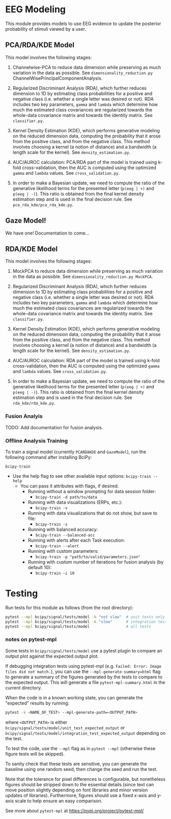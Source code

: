# EEG Modeling

This module provides models to use EEG evidence to update the posterior probability of stimuli viewed by a user. 

## PCA/RDA/KDE Model

This model involves the following stages:

1. Channelwise-PCA to reduce data dimension while preserving as much variation in the data as possible. See `dimensionality_reduction.py` ChannelWisePrincipalComponentAnalysis.

2. Regularized Discriminant Analysis (RDA), which further reduces dimension to 1D by estimating class probabilities for a positive and negative class (i.e. whether a single letter was desired or not). RDA includes two key parameters, `gamma` and `lambda` which determine how much the estimated class covariances are regularized towards the whole-data covariance matrix and towards the identity matrix. See `classifier.py`.

4. Kernel Density Estimation (KDE), which performs generative modeling on the reduced dimension data, computing the probability that it arose from the positive class, and from the negative class. This method involves choosing a kernel (a notion of distance) and a bandwidth (a length scale for the kernel). See `density_estimation.py`.

5. AUC/AUROC calculation: PCA/RDA part of the model is trained using k-fold cross-validation, then the AUC is computed using the optimized `gamma` and `lambda` values. See `cross_validation.py`.

6. In order to make a Bayesian update, we need to compute the ratio of the generative likelihood terms for the presented letter (`p(eeg | +)` and `p(eeg | -)`). This ratio is obtained from the final kernel density estimation step and is used in the final decision rule. See `pca_rda_kde/pca_rda_kde.py`.

## Gaze Model!

We have one! Documentation to come...

## RDA/KDE Model

This model involves the following stages:

1. MockPCA to reduce data dimension while preserving as much variation in the data as possible. See `dimensionality_reduction.py MockPCA`.

2. Regularized Discriminant Analysis (RDA), which further reduces dimension to 1D by estimating class probabilities for a positive and negative class (i.e. whether a single letter was desired or not). RDA includes two key parameters, `gamma` and `lambda` which determine how much the estimated class covariances are regularized towards the whole-data covariance matrix and towards the identity matrix. See `classifier.py`.

3. Kernel Density Estimation (KDE), which performs generative modeling on the reduced dimension data, computing the probability that it arose from the positive class, and from the negative class. This method involves choosing a kernel (a notion of distance) and a bandwidth (a length scale for the kernel). See `density_estimation.py`.

4. AUC/AUROC calculation: RDA part of the model is trained using k-fold cross-validation, then the AUC is computed using the optimized `gamma` and `lambda` values. See `cross_validation.py`.

5. In order to make a Bayesian update, we need to compute the ratio of the generative likelihood terms for the presented letter (`p(eeg | +)` and `p(eeg | -)`). This ratio is obtained from the final kernel density estimation step and is used in the final decision rule. See `rda_kde/rda_kde.py`.


### Fusion Analyis

TODO: Add documentation for fusion analysis.

### Offline Analysis Training

To train a signal model (currently `PCARDAKDE` and `GazeModel`), run the following command after installing BciPy:

`bcipy-train`

- Use the help flag to see other available input options: `bcipy-train --help`
	- You can pass it attributes with flags, if desired.
		- Running without a window prompting for data session folder: 
			- `bcipy-train -d path/to/data`
		- Running with data visualizations (ERPs, etc.): 
			- `bcipy-train -v`
    	- Running with data visualizations that do not show, but save to file: 
			- `bcipy-train -s`
        - Running with balanced accuracy:
           - `bcipy-train --balanced-acc`
		- Running with alerts after each Task execution: 
			- `bcipy-train --alert`
		- Running with custom parameters: 
			- `bcipy-train -p "path/to/valid/parameters.json"`
    	- Running with custom number of iterations for fusion analysis (by default 10):
        	- `bcipy-train -i 10`


# Testing

Run tests for this module as follows (from the root directory):

```bash
pytest --mpl bcipy/signal/tests/model -k "not slow"  # unit tests only
pytest --mpl bcipy/signal/tests/model -k "slow"      # integration tests only
pytest --mpl bcipy/signal/tests/model                # all tests
```

### notes on pytest-mpl

Some tests in `bcipy/signal/tests/model` use a pytest plugin to compare an output plot against the expected output plot.

If debugging integration tests using pytest-mpl (e.g. `Failed: Error: Image files did not match.`), you can use the `--mpl-generate-summary=html` flag to generate a summary of the figures generated by the tests to compare to the expected output. This will generate a file `pytest-mpl-summary.html` in the current directory.

When the code is in a known working state, you can generate the "expected" results by running: 

```bash
pytest -k <NAME_OF_TEST> --mpl-generate-path=<OUTPUT_PATH>
```

where `<OUTPUT_PATH>` is either `bcipy/signal/tests/model/unit_test_expected_output` or `bcipy/signal/tests/model/integration_test_expected_output` depending on the test.

To test the code, use the `--mpl` flag as in `pytest --mpl` (otherwise these figure tests will be skipped).

To sanity check that these tests are sensitive, you can generate the baseline using one random seed, then change the seed and run the test.

Note that the tolerance for pixel differences is configurable, but nonetheless figures should be stripped down to the essential details (since text can move position slightly depending on font libraries and minor version updates of libraries). Furthermore, figures should use a fixed x-axis and y-axis scale to help ensure an easy comparison.

See more about `pytest-mpl` at https://pypi.org/project/pytest-mpl/

